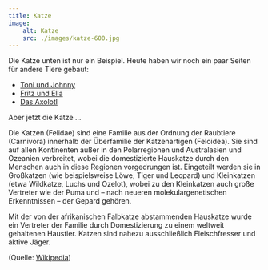 ```yaml
---
title: Katze
image:
    alt: Katze
    src: ./images/katze-600.jpg
---
```

Die Katze unten ist nur ein Beispiel. Heute haben wir noch ein paar Seiten für andere Tiere gebaut:

* [Toni und Johnny](https://lollie10.github.io/toni-und-johny/)
* [Fritz und Ella](https://ginger20.github.io/fritz_und_ella/)
* [Das Axolotl](./seite3.html)

Aber jetzt die Katze ...

Die Katzen (Felidae) sind eine Familie aus der Ordnung der Raubtiere (Carnivora) innerhalb der Überfamilie der Katzenartigen (Feloidea). Sie sind auf allen Kontinenten außer in den Polarregionen und Australasien und Ozeanien verbreitet, wobei die domestizierte Hauskatze durch den Menschen auch in diese Regionen vorgedrungen ist. Eingeteilt werden sie in Großkatzen (wie beispielsweise Löwe, Tiger und Leopard) und Kleinkatzen (etwa Wildkatze, Luchs und Ozelot), wobei zu den Kleinkatzen auch große Vertreter wie der Puma und – nach neueren molekulargenetischen Erkenntnissen – der Gepard gehören.

Mit der von der afrikanischen Falbkatze abstammenden Hauskatze wurde ein Vertreter der Familie durch Domestizierung zu einem weltweit gehaltenen Haustier. Katzen sind nahezu ausschließlich Fleischfresser und aktive Jäger. 

(Quelle: [Wikipedia](https://de.wikipedia.org/wiki/Katzen))